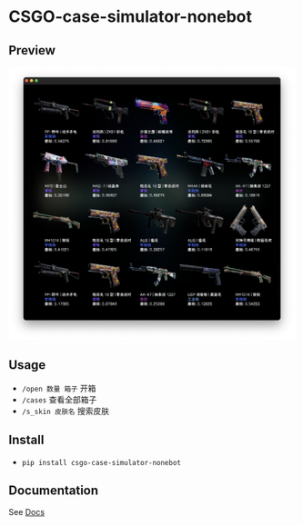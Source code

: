 # CSGO-case-simulator-nonebot

## Preview
![screenshot](./screenshot/screenshot2.png)

## Usage
* `/open 数量 箱子` 开箱
* `/cases` 查看全部箱子
* `/s_skin 皮肤名` 搜索皮肤

## Install
* `pip install csgo-case-simulator-nonebot`

## Documentation

See [Docs](https://v2.nonebot.dev/)
